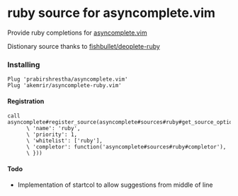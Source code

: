 ruby source for asyncomplete.vim
================================

Provide ruby completions for [asyncomplete.vim](https://github.com/prabirshrestha/asyncomplete.vim)

Distionary source thanks to [fishbullet/deoplete-ruby](https://github.com/fishbullet/deoplete-ruby)

### Installing

```viml
Plug 'prabirshrestha/asyncomplete.vim'
Plug 'akemrir/asyncomplete-ruby.vim'
```

#### Registration

```viml
call asyncomplete#register_source(asyncomplete#sources#ruby#get_source_options({
      \ 'name': 'ruby',
      \ 'priority': 1,
      \ 'whitelist': ['ruby'],
      \ 'completor': function('asyncomplete#sources#ruby#completor'),
      \ }))
```


#### Todo

* Implementation of startcol to allow suggestions from middle of line
